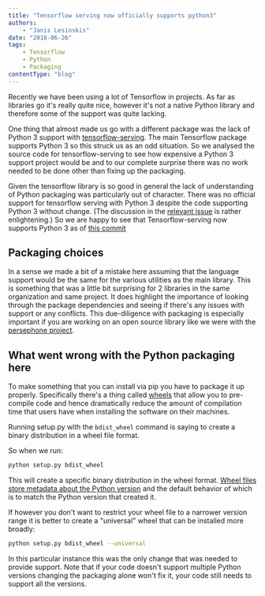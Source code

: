 ```yaml
---
title: "Tensorflow serving now officially supports python3"
authors:
    - "Janis Lesinskis"
date: "2018-06-26"
tags:
    - Tensorflow
    - Python
    - Packaging
contentType: "blog"
---
```


Recently we have been using a lot of Tensorflow in projects. As far as libraries go it's really quite nice, however it's not a native Python library and therefore some of the support was quite lacking.

One thing that almost made us go with a different package was the lack of Python 3 support with [tensorflow-serving](https://github.com/tensorflow/serving). The main Tensorflow package supports Python 3 so this struck us as an odd situation. So we analysed the source code for tensorflow-serving to see how expensive a Python 3 support project would be and to our complete surprise there was no work needed to be done other than fixing up the packaging.

Given the tensorflow library is so good in general the lack of understanding of Python packaging was particularly out of character. There was no official support for tensorflow serving with Python 3 despite the code supporting Python 3 without change. (The discussion in the [relevant issue](https://github.com/tensorflow/serving/issues/700) is rather enlightening.) So we are happy to see that Tensorflow-serving now supports Python 3 as of [this commit](https://github.com/tensorflow/serving/commit/029578acb7f1a43a7c333f1ad2abe1dfbccab6ba)

## Packaging choices

In a sense we made a bit of a mistake here assuming that the language support would be the same for the various utilities as the main library. This is something that was a little bit surprising for 2 libraries in the same organization and same project. It does highlight the importance of looking through the package dependencies and seeing if there's any issues with support or any conflicts. This due-diligence with packaging is especially important if you are working on an open source library like we were with the [persephone project](https://persephone.readthedocs.io/en/latest/).

## What went wrong with the Python packaging here

To make something that you can install via pip you have to package it up properly. Specifically there's a thing called [wheels](http://wheel.readthedocs.io/en/stable/) that allow you to pre-compile code and hence dramatically reduce the amount of compilation time that users have when installing the software on their machines.

Running setup.py with the `bdist_wheel` command is saying to create a binary distribution in a wheel file format.

So when we run:

```sh
python setup.py bdist_wheel
```

This will create a specific binary distribution in the wheel format. [Wheel files store metadata about the Python version](http://wheel.readthedocs.io/en/stable/#defining-the-python-version) and the default behavior of which is to match the Python version that created it.

If however you don't want to restrict your wheel file to a narrower version range it is better to create a "universal" wheel that can be installed more broadly:

```sh
python setup.py bdist_wheel --universal
```

In this particular instance this was the only change that was needed to provide support. Note that if your code doesn't support multiple Python versions changing the packaging alone won't fix it, your code still needs to support all the versions.